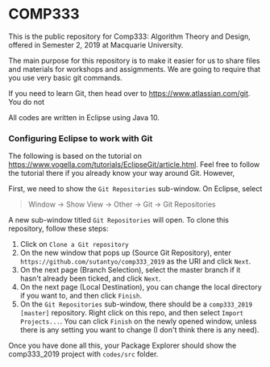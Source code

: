 # COMP333 

This is the public repository for Comp333: Algorithm Theory and Design, offered in Semester 2, 2019 at Macquarie University.

The main purpose for this repository is to make it easier for us to share files and materials for workshops and assigmments.
We are going to require that you use very basic git commands. 

If you need to learn Git, then head over to https://www.atlassian.com/git. You do not 

All codes are written in Eclipse using Java 10. 

### Configuring Eclipse to work with Git

The following is based on the tutorial on https://www.vogella.com/tutorials/EclipseGit/article.html. Feel free to follow 
the tutorial there if you already know your way around Git. However, 

First, we need to show the `Git Repositories` sub-window. On Eclipse, select

> Window -> Show View -> Other -> Git -> Git Repositories

A new sub-window titled `Git Repositories` will open. To clone this repository, follow these steps: 
1. Click on `Clone a Git repository` 
2. On the new window that pops up (Source Git Repository), enter `https://github.com/sutantyo/comp333_2019` as the URI and click `Next`. 
3. On the next page (Branch Selection), select the master branch if it hasn't already been ticked, and click `Next`.
4. On the next page (Local Destination), you can change the local directory if you want to, and then click `Finish`.
5. On the `Git Repositories` sub-window, there should be a `comp333_2019 [master]` repository. Right click on this repo, and then select `Import Projects...`. You can click `Finish` on the newly opened window, unless there is any setting you want to change (I don't think there is any need). 

Once you have done all this, your Package Explorer should show the comp333_2019 project with `codes/src` folder. 
